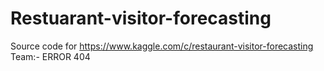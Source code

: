 # Restuarant-visitor-forecasting
Source code for https://www.kaggle.com/c/restaurant-visitor-forecasting
Team:- ERROR 404
